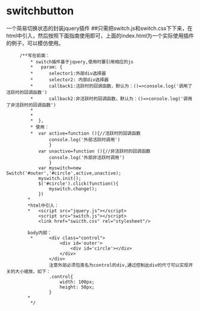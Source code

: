 # switchbutton
一个简易切换状态的封装jquery插件
##只需把switch.js和switch.css下下来，在html中引入，然后按照下面指南使用即可，上面的index.html为一个实际使用插件的例子，可以模仿使用。

		 /**写在前面：
		     * switch插件基于jquery,使用时要引用相应的js
		     *   param: {
		     *      selector1:外部div选择器
		     *      selector2: 内部div选择器
			 * 		callback1:活跃时的回调函数，默认为：()=>console.log('调用了活跃时的回调函数')
			 * 		callback2:非活跃时的回调函数，默认为：()=>console.log('调用了非活跃时的回调函数')
			 * 
		     *     
		     *  },
		     * 使用：
			 * 	var active=function (){//活跃时的回调函数
					console.log('外部活跃时调用')
					}
				var unactive=function (){//非活跃时的回调函数
					console.log('外部非活跃时调用')
					}
				var myswitch=new Switch('#outer','#circle',active,unactive);
				myswitch.init();
				$('#circle').click(function(){
					myswitch.change();
				})
			*
			*html中引入：
			* 	<script src="jquery.js"></script>
				<script src="switch.js"></script>
				<link href="swicth.css" rel="stylesheet"/>
				
			body内部：
			 * 		<div class="control">
						<div id='outer'>
							<div id='circle'></div>
						</div>
					</div>
					注意外部必须包类名为control的div,通过控制此div的尺寸可以实现开关的大小缩放，如下：
					.control{
						width: 100px;
						height: 50px;
					}
			* 
		     */
